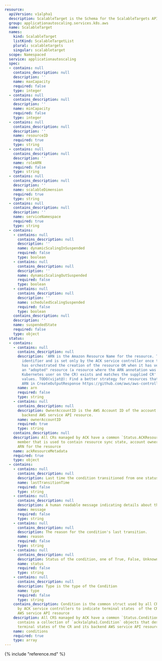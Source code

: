 ```yaml
---
resource:
  apiVersion: v1alpha1
  description: ScalableTarget is the Schema for the ScalableTargets API
  group: applicationautoscaling.services.k8s.aws
  name: ScalableTarget
  names:
    kind: ScalableTarget
    listKind: ScalableTargetList
    plural: scalabletargets
    singular: scalabletarget
  scope: Namespaced
  service: applicationautoscaling
  spec:
  - contains: null
    contains_description: null
    description: ''
    name: maxCapacity
    required: false
    type: integer
  - contains: null
    contains_description: null
    description: ''
    name: minCapacity
    required: false
    type: integer
  - contains: null
    contains_description: null
    description: ''
    name: resourceID
    required: true
    type: string
  - contains: null
    contains_description: null
    description: ''
    name: roleARN
    required: false
    type: string
  - contains: null
    contains_description: null
    description: ''
    name: scalableDimension
    required: true
    type: string
  - contains: null
    contains_description: null
    description: ''
    name: serviceNamespace
    required: true
    type: string
  - contains:
    - contains: null
      contains_description: null
      description: ''
      name: dynamicScalingInSuspended
      required: false
      type: boolean
    - contains: null
      contains_description: null
      description: ''
      name: dynamicScalingOutSuspended
      required: false
      type: boolean
    - contains: null
      contains_description: null
      description: ''
      name: scheduledScalingSuspended
      required: false
      type: boolean
    contains_description: null
    description: ''
    name: suspendedState
    required: false
    type: object
  status:
  - contains:
    - contains: null
      contains_description: null
      description: 'ARN is the Amazon Resource Name for the resource. This is a globally-unique
        identifier and is set only by the ACK service controller once the controller
        has orchestrated the creation of the resource OR when it has verified that
        an "adopted" resource (a resource where the ARN annotation was set by the
        Kubernetes user on the CR) exists and matches the supplied CR''s Spec field
        values. TODO(vijat@): Find a better strategy for resources that do not have
        ARN in CreateOutputResponse https://github.com/aws/aws-controllers-k8s/issues/270'
      name: arn
      required: false
      type: string
    - contains: null
      contains_description: null
      description: OwnerAccountID is the AWS Account ID of the account that owns the
        backend AWS service API resource.
      name: ownerAccountID
      required: true
      type: string
    contains_description: null
    description: All CRs managed by ACK have a common `Status.ACKResourceMetadata`
      member that is used to contain resource sync state, account ownership, constructed
      ARN for the resource
    name: ackResourceMetadata
    required: true
    type: object
  - contains:
    - contains: null
      contains_description: null
      description: Last time the condition transitioned from one status to another.
      name: lastTransitionTime
      required: false
      type: string
    - contains: null
      contains_description: null
      description: A human readable message indicating details about the transition.
      name: message
      required: false
      type: string
    - contains: null
      contains_description: null
      description: The reason for the condition's last transition.
      name: reason
      required: false
      type: string
    - contains: null
      contains_description: null
      description: Status of the condition, one of True, False, Unknown.
      name: status
      required: false
      type: string
    - contains: null
      contains_description: null
      description: Type is the type of the Condition
      name: type
      required: false
      type: string
    contains_description: Condition is the common struct used by all CRDs managed
      by ACK service controllers to indicate terminal states  of the CR and its backend
      AWS service API resource
    description: All CRS managed by ACK have a common `Status.Conditions` member that
      contains a collection of `ackv1alpha1.Condition` objects that describe the various
      terminal states of the CR and its backend AWS service API resource
    name: conditions
    required: true
    type: array
---
```

{% include "reference.md" %}
